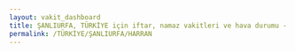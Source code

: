 ```yaml
---
layout: vakit_dashboard
title: ŞANLIURFA, TÜRKİYE için iftar, namaz vakitleri ve hava durumu - ilçe/eyalet seç
permalink: /TÜRKİYE/ŞANLIURFA/HARRAN
---
```


<script type="text/javascript">
  var GLOBAL_COUNTRY = 'TÜRKİYE';
  var GLOBAL_CITY = 'ŞANLIURFA';
  var GLOBAL_STATE = 'HARRAN';
  var lat = 72;
  var lon = 21;
</script>
